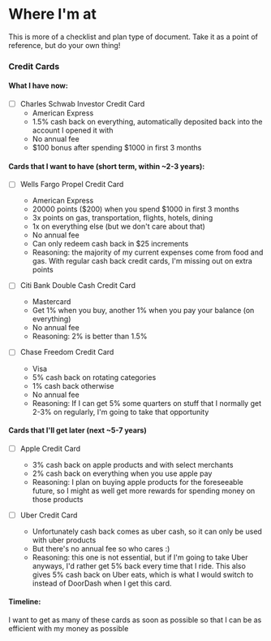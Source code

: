 # Where I'm at

This is more of a checklist and plan type of document. Take it as a point of reference, but do your own thing!

### Credit Cards
#### What I have now:
- [ ] Charles Schwab Investor Credit Card
    - American Express
    - 1.5% cash back on everything, automatically deposited back into the account I opened it with
    - No annual fee
    - $100 bonus after spending $1000 in first 3 months


#### Cards that I want to have (short term, within ~2-3 years):
- [ ] Wells Fargo Propel Credit Card
    - American Express
    - 20000 points ($200) when you spend $1000 in first 3 months
    - 3x points on gas, transportation, flights, hotels, dining
    - 1x on everything else (but we don't care about that)
    - No annual fee
    - Can only redeem cash back in $25 increments
    - Reasoning: the majority of my current expenses come from food and gas. With regular cash back credit cards, I'm missing out on extra points

- [ ] Citi Bank Double Cash Credit Card
    - Mastercard
    - Get 1% when you buy, another 1% when you pay your balance (on everything)
    - No annual fee
    - Reasoning: 2% is better than 1.5%

- [ ] Chase Freedom Credit Card
    - Visa
    - 5% cash back on rotating categories
    - 1% cash back otherwise
    - No annual fee
    - Reasoning: If I can get 5% some quarters on stuff that I normally get 2-3% on regularly, I'm going to take that opportunity

#### Cards that I'll get later (next ~5-7 years)
- [ ] Apple Credit Card
    - 3% cash back on apple products and with select merchants
    - 2% cash back on everything when you use apple pay
    - Reasoning: I plan on buying apple products for the foreseeable future, so I might as well get more rewards for spending money on those products

- [ ] Uber Credit Card
    - Unfortunately cash back comes as uber cash, so it can only be used with uber products
    - But there's no annual fee so who cares :)
    - Reasoning: this one is not essential, but if I'm going to take Uber anyways, I'd rather get 5% back every time that I ride. This also gives 5% cash back on Uber eats, which is what I would switch to instead of DoorDash when I get this card.



#### Timeline:
I want to get as many of these cards as soon as possible so that I can be as efficient with my money as possible
